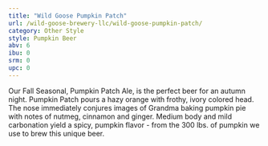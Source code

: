 ```yaml
---
title: "Wild Goose Pumpkin Patch"
url: /wild-goose-brewery-llc/wild-goose-pumpkin-patch/
category: Other Style
style: Pumpkin Beer
abv: 6
ibu: 0
srm: 0
upc: 0
---
```

Our Fall Seasonal, Pumpkin Patch Ale, is the perfect beer for an autumn night. Pumpkin Patch pours a hazy orange with frothy, ivory colored head. The nose immediately conjures images of Grandma baking pumpkin pie with notes of nutmeg, cinnamon and ginger. Medium body and mild carbonation yield a spicy, pumpkin flavor - from the 300 lbs. of pumpkin we use to brew this unique beer.
